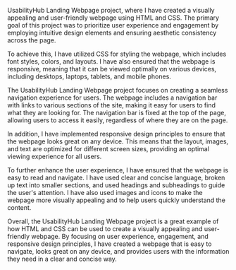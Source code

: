 UsabilityHub Landing Webpage project, where I have created a visually appealing and user-friendly webpage using HTML and CSS. The primary goal of this project was to prioritize user experience and engagement by employing intuitive design elements and ensuring aesthetic consistency across the page.

To achieve this, I have utilized CSS for styling the webpage, which includes font styles, colors, and layouts. I have also ensured that the webpage is responsive, meaning that it can be viewed optimally on various devices, including desktops, laptops, tablets, and mobile phones.

The UsabilityHub Landing Webpage project focuses on creating a seamless navigation experience for users. The webpage includes a navigation bar with links to various sections of the site, making it easy for users to find what they are looking for. The navigation bar is fixed at the top of the page, allowing users to access it easily, regardless of where they are on the page.

In addition, I have implemented responsive design principles to ensure that the webpage looks great on any device. This means that the layout, images, and text are optimized for different screen sizes, providing an optimal viewing experience for all users.

To further enhance the user experience, I have ensured that the webpage is easy to read and navigate. I have used clear and concise language, broken up text into smaller sections, and used headings and subheadings to guide the user's attention. I have also used images and icons to make the webpage more visually appealing and to help users quickly understand the content.

Overall, the UsabilityHub Landing Webpage project is a great example of how HTML and CSS can be used to create a visually appealing and user-friendly webpage. By focusing on user experience, engagement, and responsive design principles, I have created a webpage that is easy to navigate, looks great on any device, and provides users with the information they need in a clear and concise way.
